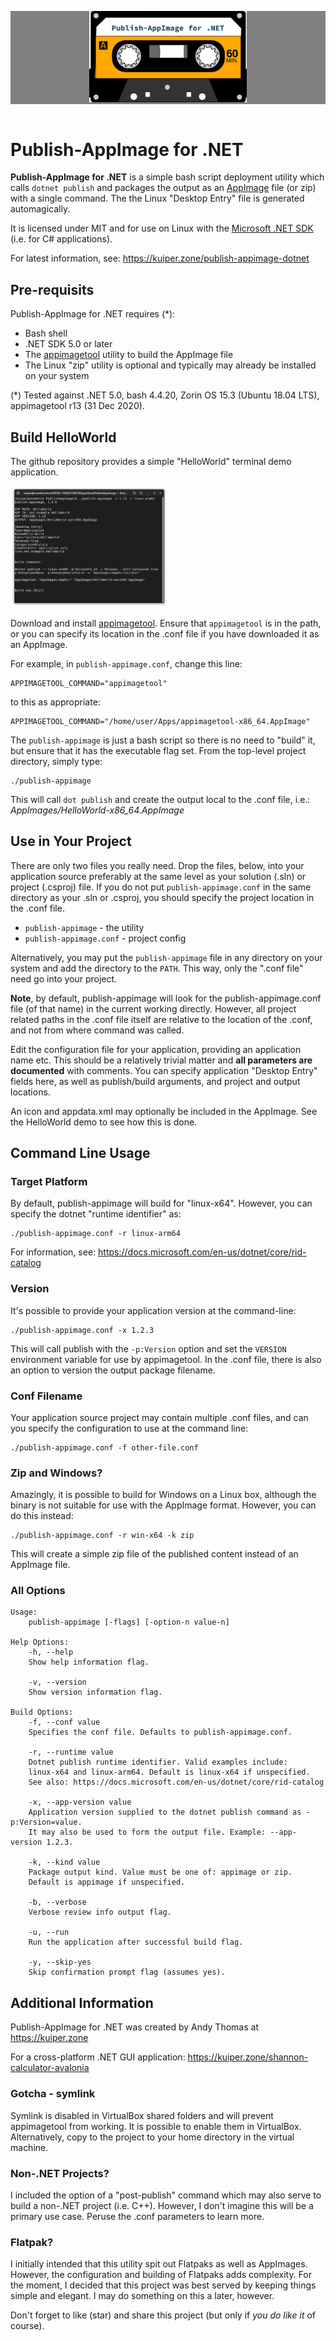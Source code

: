 <p style="text-align:center;background:gray;margin-bottom:4em;">
    <img src="Banner.png" style="width:50%;max-width:600px;"/>
</p>

# Publish-AppImage for .NET #

**Publish-AppImage for .NET** is a simple bash script deployment utility which calls `dotnet publish` and
packages the output as an [AppImage](https://appimage.org/) file (or zip) with a single command. The the Linux
"Desktop Entry" file is generated automagically.

It is licensed under MIT and for use on Linux with the [Microsoft .NET SDK](https://dotnet.microsoft.com/download)
(i.e. for C# applications).

For latest information, see: https://kuiper.zone/publish-appimage-dotnet


## Pre-requisits ##
Publish-AppImage for .NET requires (*):

* Bash shell
* .NET SDK 5.0 or later
* The [appimagetool](https://github.com/AppImage/AppImageKit) utility to build the AppImage file
* The Linux "zip" utility is optional and typically may already be installed on your system

(*) Tested against .NET 5.0, bash 4.4.20, Zorin OS 15.3 (Ubuntu 18.04 LTS), appimagetool r13 (31 Dec 2020).


## Build HelloWorld ##
The github repository provides a simple "HelloWorld" terminal demo application.

<img title="Terminal Screenshot" alt="Terminal Screenshot" src="Screenie.png" style="width:50%;max-width:600px;"/>

Download and install [appimagetool](https://github.com/AppImage/AppImageKit). Ensure that `appimagetool` is
in the path, or you can specify its location in the .conf file if you have downloaded it as an AppImage.

For example, in `publish-appimage.conf`, change this line:

    APPIMAGETOOL_COMMAND="appimagetool"

to this as appropriate:

    APPIMAGETOOL_COMMAND="/home/user/Apps/appimagetool-x86_64.AppImage"

The `publish-appimage` is just a bash script so there is no need to "build" it, but ensure that it has the
executable flag set. From the top-level project directory, simply type:

    ./publish-appimage

This will call `dot publish` and create the output local to the .conf file, i.e.: *AppImages/HelloWorld-x86_64.AppImage*


## Use in Your Project ##
There are only two files you really need. Drop the files, below, into your application source preferably at the
same level as your solution (.sln) or project (.csproj) file. If you do not put `publish-appimage.conf` in the same
directory as your .sln or .csproj, you should specify the project location in the .conf file.

* `publish-appimage` - the utility
* `publish-appimage.conf` - project config

Alternatively, you may put the `publish-appimage` file in any directory on your system and add the directory to
the `PATH`. This way, only the ".conf file" need go into your project.

**Note**, by default, publish-appimage will look for the publish-appimage.conf file (of that name) in the current
working directly. However, all project related paths in the .conf file itself are relative to the location of the
.conf, and not from where command was called.

Edit the configuration file for your application, providing an application name etc. This should be a relatively
trivial matter and **all parameters are documented** with comments. You can specify application "Desktop Entry" fields
here, as well as publish/build arguments, and project and output locations.

An icon and appdata.xml may optionally be included in the AppImage. See the HelloWorld demo to see how this is done.


## Command Line Usage ##

### Target Platform ###
By default, publish-appimage will build for "linux-x64". However, you can specify the dotnet "runtime identifier" as:

    ./publish-appimage.conf -r linux-arm64

For information, see: https://docs.microsoft.com/en-us/dotnet/core/rid-catalog

### Version ###
It's possible to provide your application version at the command-line:

    ./publish-appimage.conf -x 1.2.3

This will call publish with the `-p:Version` option and set the `VERSION` environment variable for use by
appimagetool. In the .conf file, there is also an option to version the output package filename.

### Conf Filename ###
Your application source project may contain multiple .conf files, and can you specify the configuration to use at
the command line:

    ./publish-appimage.conf -f other-file.conf

### Zip and Windows? ###
Amazingly, it is possible to build for Windows on a Linux box, although the binary is not suitable for use with
the AppImage format. However, you can do this instead:

    ./publish-appimage.conf -r win-x64 -k zip

This will create a simple zip file of the published content instead of an AppImage file.

### All Options ###
    Usage:
        publish-appimage [-flags] [-option-n value-n]

    Help Options:
        -h, --help
        Show help information flag.

        -v, --version
        Show version information flag.

    Build Options:
        -f, --conf value
        Specifies the conf file. Defaults to publish-appimage.conf.

        -r, --runtime value
        Dotnet publish runtime identifier. Valid examples include:
        linux-x64 and linux-arm64. Default is linux-x64 if unspecified.
        See also: https://docs.microsoft.com/en-us/dotnet/core/rid-catalog

        -x, --app-version value
        Application version supplied to the dotnet publish command as -p:Version=value.
        It may also be used to form the output file. Example: --app-version 1.2.3.

        -k, --kind value
        Package output kind. Value must be one of: appimage or zip.
        Default is appimage if unspecified.

        -b, --verbose
        Verbose review info output flag.

        -u, --run
        Run the application after successful build flag.

        -y, --skip-yes
        Skip confirmation prompt flag (assumes yes).


## Additional Information ##
Publish-AppImage for .NET was created by Andy Thomas at https://kuiper.zone

For a cross-platform .NET GUI application: https://kuiper.zone/shannon-calculator-avalonia

### Gotcha - symlink ###
Symlink is disabled in VirtualBox shared folders and will prevent appimagetool from working.
It is possible to enable them in VirtualBox. Alternatively, copy to the project to your home
directory in the virtual machine.

### Non-.NET Projects? ###
I included the option of a "post-publish" command which may also serve to build a non-.NET project (i.e. C++).
However, I don't imagine this will be a primary use case. Peruse the .conf parameters to learn more.

### Flatpak? ###
I initially intended that this utility spit out Flatpaks as well as AppImages. However, the configuration
and building of Flatpaks adds complexity. For the moment, I decided that this project was best served by
keeping things simple and elegant. I may do something on this a later, however.

Don't forget to like (star) and share this project (but only if *you do like it* of course).
